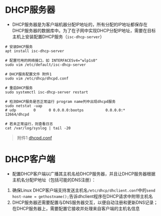 # DHCP服务器

- DHCP服务器是为客户端机器分配IP地址的，所有分配的IP地址都保存在DHCP服务器的数据库中。为了在子网中实现DHCP分配IP地址，需要在目标主机上安装配置DHCP服务（`isc-dhcp-server`）

```shell
# 安装DHCP服务
apt install isc-dhcp-server

# 配置可用的网络接口，如 INTERFACESv4="wlp1s0"
sudo vim /etc/default/isc-dhcp-server

# DHCP服务配置文件 附件1
sudo vim /etc/dhcp/dhcpd.conf

# 重启DHCP服务
sudo systemctl isc-dhcp-server restart

# 检测DHCP服务是否正常运行 program name列中出现dhcpd服务
sudo netstat -uap
# udp        0      0 0.0.0.0:bootps          0.0.0.0:*                           12664/dhcpd

# 若未正常运行，则查看日志
cat /var/log/syslog | tail -20
```

> 附件1 [dhcpd.conf](./dhcpd_conf.md)

# DHCP客户端

- 配置DHCP客户端以广播其主机名给DHCP服务器，并且让DHCP服务器根据主机名分配IP地址（包括可能的DNS注册）：

1. 确保Linux DHCP客户端支持发送主机名`/etc/dhcp/dhclient.conf`中的`send host-name = gethostname();`告诉dhclient程序在DHCP请求中附带主机名
2. DHCP服务器还需要配置与DNS服务器交互，以便自动注册和更新DNS记录；在DHCP服务器上，需要配置它接收并处理来自客户端的主机名信息
